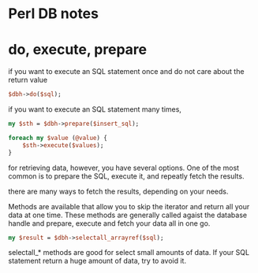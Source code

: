 Perl DB notes
===========

# do, execute, prepare

if you want to execute an SQL statement once and do not care about the return value

```perl
$dbh->do($sql);
```

if you want to execute an SQL statement many times,

```perl
my $sth = $dbh->prepare($insert_sql);

foreach my $value (@value) {
    $sth->execute($values);
}

```

for retrieving data, however, you have several options. One of the most
common is to prepare the SQL, execute it, and repeatly fetch the results.

there are many ways to fetch the results, depending on your needs.

Methods are available that allow you to skip the iterator and return all your data at one time. These methods are generally called agaist the database handle and prepare, execute and fetch your data all in one go.

```perl
my $result = $dbh->selectall_arrayref($sql);
```
selectall_* methods are good for select small amounts of data. If your SQL statement return a huge amount of data, try to avoid it.

